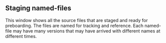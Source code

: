 ## Staging named-files

This window shows all the source files that are staged and ready for preboarding. The files are named for tracking and reference. Each named-file may have many versions that may have arrived with different names at different times.



